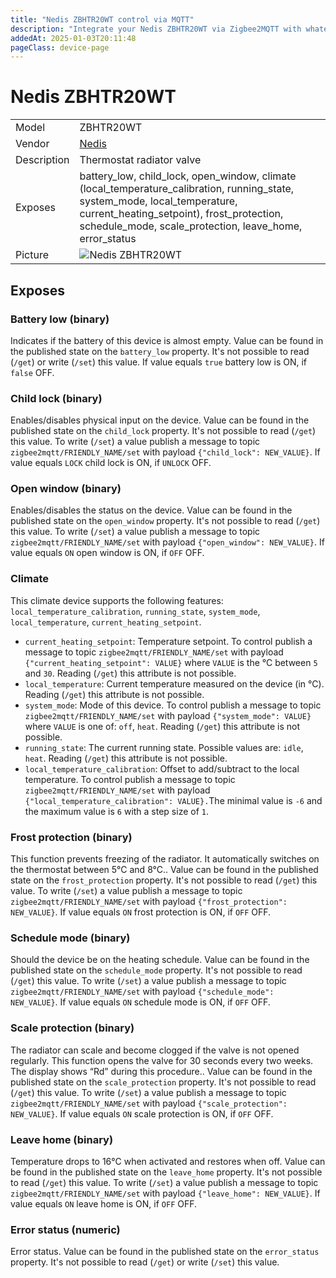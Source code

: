 ```yaml
---
title: "Nedis ZBHTR20WT control via MQTT"
description: "Integrate your Nedis ZBHTR20WT via Zigbee2MQTT with whatever smart home infrastructure you are using without the vendor's bridge or gateway."
addedAt: 2025-01-03T20:11:48
pageClass: device-page
---
```


<!-- !!!! -->
<!-- ATTENTION: This file is auto-generated through docgen! -->
<!-- You can only edit the "Notes"-Section between the two comment lines "Notes BEGIN" and "Notes END". -->
<!-- Do not use h1 or h2 heading within "## Notes"-Section. -->
<!-- !!!! -->

# Nedis ZBHTR20WT

|     |     |
|-----|-----|
| Model | ZBHTR20WT  |
| Vendor  | [Nedis](/supported-devices/#v=Nedis)  |
| Description | Thermostat radiator valve |
| Exposes | battery_low, child_lock, open_window, climate (local_temperature_calibration, running_state, system_mode, local_temperature, current_heating_setpoint), frost_protection, schedule_mode, scale_protection, leave_home, error_status |
| Picture | ![Nedis ZBHTR20WT](https://www.zigbee2mqtt.io/images/devices/ZBHTR20WT.png) |


<!-- Notes BEGIN: You can edit here. Add "## Notes" headline if not already present. -->


<!-- Notes END: Do not edit below this line -->




## Exposes

### Battery low (binary)
Indicates if the battery of this device is almost empty.
Value can be found in the published state on the `battery_low` property.
It's not possible to read (`/get`) or write (`/set`) this value.
If value equals `true` battery low is ON, if `false` OFF.

### Child lock (binary)
Enables/disables physical input on the device.
Value can be found in the published state on the `child_lock` property.
It's not possible to read (`/get`) this value.
To write (`/set`) a value publish a message to topic `zigbee2mqtt/FRIENDLY_NAME/set` with payload `{"child_lock": NEW_VALUE}`.
If value equals `LOCK` child lock is ON, if `UNLOCK` OFF.

### Open window (binary)
Enables/disables the status on the device.
Value can be found in the published state on the `open_window` property.
It's not possible to read (`/get`) this value.
To write (`/set`) a value publish a message to topic `zigbee2mqtt/FRIENDLY_NAME/set` with payload `{"open_window": NEW_VALUE}`.
If value equals `ON` open window is ON, if `OFF` OFF.

### Climate 
This climate device supports the following features: `local_temperature_calibration`, `running_state`, `system_mode`, `local_temperature`, `current_heating_setpoint`.
- `current_heating_setpoint`: Temperature setpoint. To control publish a message to topic `zigbee2mqtt/FRIENDLY_NAME/set` with payload `{"current_heating_setpoint": VALUE}` where `VALUE` is the °C between `5` and `30`. Reading (`/get`) this attribute is not possible.
- `local_temperature`: Current temperature measured on the device (in °C). Reading (`/get`) this attribute is not possible.
- `system_mode`: Mode of this device. To control publish a message to topic `zigbee2mqtt/FRIENDLY_NAME/set` with payload `{"system_mode": VALUE}` where `VALUE` is one of: `off`, `heat`. Reading (`/get`) this attribute is not possible.
- `running_state`: The current running state. Possible values are: `idle`, `heat`. Reading (`/get`) this attribute is not possible.
- `local_temperature_calibration`: Offset to add/subtract to the local temperature. To control publish a message to topic `zigbee2mqtt/FRIENDLY_NAME/set` with payload `{"local_temperature_calibration": VALUE}.`The minimal value is `-6` and the maximum value is `6` with a step size of `1`.

### Frost protection (binary)
This function prevents freezing of the radiator. It automatically switches on the thermostat between 5°C and 8°C..
Value can be found in the published state on the `frost_protection` property.
It's not possible to read (`/get`) this value.
To write (`/set`) a value publish a message to topic `zigbee2mqtt/FRIENDLY_NAME/set` with payload `{"frost_protection": NEW_VALUE}`.
If value equals `ON` frost protection is ON, if `OFF` OFF.

### Schedule mode (binary)
Should the device be on the heating schedule.
Value can be found in the published state on the `schedule_mode` property.
It's not possible to read (`/get`) this value.
To write (`/set`) a value publish a message to topic `zigbee2mqtt/FRIENDLY_NAME/set` with payload `{"schedule_mode": NEW_VALUE}`.
If value equals `ON` schedule mode is ON, if `OFF` OFF.

### Scale protection (binary)
The radiator can scale and become clogged if the valve is not opened regularly. This function opens the valve for 30 seconds every two weeks. The display shows “Rd” during this procedure..
Value can be found in the published state on the `scale_protection` property.
It's not possible to read (`/get`) this value.
To write (`/set`) a value publish a message to topic `zigbee2mqtt/FRIENDLY_NAME/set` with payload `{"scale_protection": NEW_VALUE}`.
If value equals `ON` scale protection is ON, if `OFF` OFF.

### Leave home (binary)
Temperature drops to 16°C when activated and restores when off.
Value can be found in the published state on the `leave_home` property.
It's not possible to read (`/get`) this value.
To write (`/set`) a value publish a message to topic `zigbee2mqtt/FRIENDLY_NAME/set` with payload `{"leave_home": NEW_VALUE}`.
If value equals `ON` leave home is ON, if `OFF` OFF.

### Error status (numeric)
Error status.
Value can be found in the published state on the `error_status` property.
It's not possible to read (`/get`) or write (`/set`) this value.

